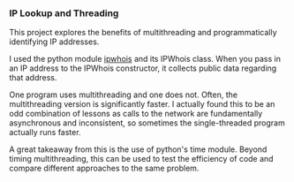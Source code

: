 ### IP Lookup and Threading

This project explores the benefits of multithreading and programmatically identifying IP addresses.

I used the python module [ipwhois](https://github.com/secynic/ipwhois) and its IPWhois class. When you pass in an IP address to the IPWhois constructor, it
 collects public data regarding that address. 

One program uses multithreading and one does not. Often, the multithreading version is significantly faster. I 
actually found this to be an odd combination of lessons as calls to the network are fundamentally asynchronous and 
inconsistent, so sometimes the single-threaded program actually runs faster.

A great takeaway from this is the use of python's time module. Beyond timing multithreading, this can be used to test
 the efficiency of code and compare different approaches to the same problem. 
